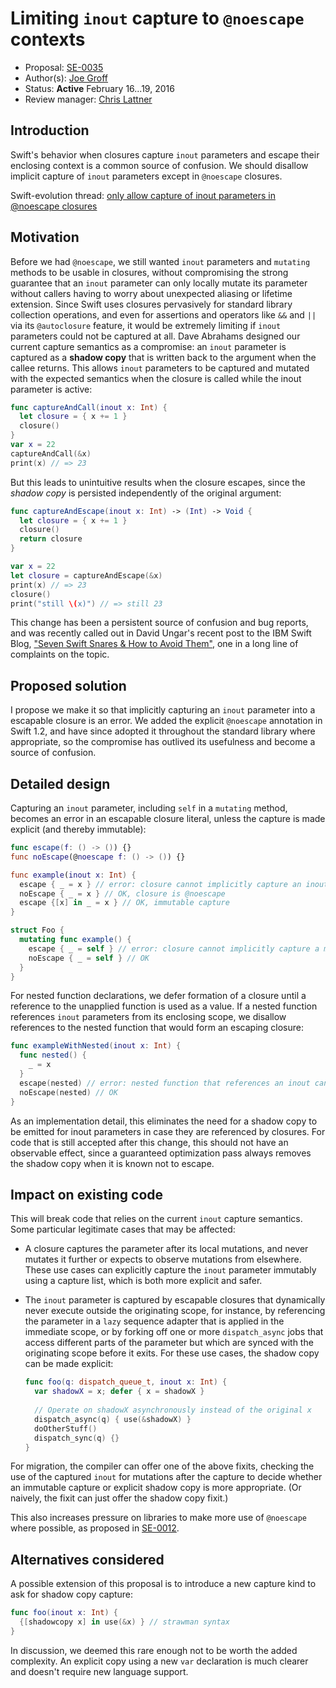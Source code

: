 # Limiting `inout` capture to `@noescape` contexts

* Proposal: [SE-0035](https://github.com/apple/swift-evolution/blob/master/proposals/0035-limit-inout-capture.md)
* Author(s): [Joe Groff](https://github.com/jckarter)
* Status: **Active** February 16...19, 2016
* Review manager: [Chris Lattner](https://github.com/lattner)

## Introduction

Swift's behavior when closures capture `inout` parameters and escape their enclosing context is a common source of confusion. We should disallow implicit capture of `inout` parameters
except in `@noescape` closures.

Swift-evolution thread: [only allow capture of inout parameters in @noescape closures](https://lists.swift.org/pipermail/swift-evolution/Week-of-Mon-20160125/008074.html)

## Motivation

Before we had `@noescape`, we still wanted `inout` parameters and `mutating` methods
to be usable in closures, without compromising the strong guarantee that an `inout`
parameter can only locally mutate its parameter without callers having to worry about
unexpected aliasing or lifetime extension. Since Swift uses closures pervasively for standard
library collection operations, and even for assertions and operators like `&&` and
`||` via its `@autoclosure` feature, it would be extremely limiting if `inout`
parameters could not be captured at all. Dave Abrahams designed our current capture
semantics as a compromise: an `inout` parameter is captured as a **shadow copy** that is
written back to the argument when the callee returns. This allows `inout` parameters
to be captured and mutated with the expected semantics when the closure is called while
the inout parameter is active:

```swift
func captureAndCall(inout x: Int) {
  let closure = { x += 1 }
  closure()
}
var x = 22
captureAndCall(&x)
print(x) // => 23
```

But this leads to unintuitive results when the closure escapes, since the *shadow copy* is
persisted independently of the original argument:

```swift
func captureAndEscape(inout x: Int) -> (Int) -> Void {
  let closure = { x += 1 }
  closure()
  return closure
}

var x = 22
let closure = captureAndEscape(&x)
print(x) // => 23
closure()
print("still \(x)") // => still 23
```

This change has been a persistent source of confusion and bug reports, and was recently
called out in David Ungar's recent post to the IBM Swift Blog, ["Seven Swift Snares & How to Avoid Them"](https://developer.ibm.com/swift/2016/01/27/seven-swift-snares-how-to-avoid-them/),
one in a long line of complaints on the topic.

## Proposed solution

I propose we make it so that implicitly capturing an `inout` parameter into a escapable
closure is an error. We added the explicit `@noescape` annotation in Swift 1.2, and have since
adopted it throughout the standard library where appropriate, so the compromise has outlived
its usefulness and become a source of confusion.

## Detailed design

Capturing an `inout` parameter, including `self` in a `mutating` method, becomes an error
in an escapable closure literal, unless the capture is made explicit (and thereby immutable):

```swift
func escape(f: () -> ()) {}
func noEscape(@noescape f: () -> ()) {}

func example(inout x: Int) {
  escape { _ = x } // error: closure cannot implicitly capture an inout parameter unless @noescape
  noEscape { _ = x } // OK, closure is @noescape
  escape {[x] in _ = x } // OK, immutable capture
}

struct Foo {
  mutating func example() {
    escape { _ = self } // error: closure cannot implicitly capture a mutating self parameter
    noEscape { _ = self } // OK
  }
}
```

For nested function declarations, we defer formation of a closure until a reference to
the unapplied function is used as a value. If a nested function references `inout` parameters
from its enclosing scope, we disallow references to the nested function that would
form an escaping closure:

```swift
func exampleWithNested(inout x: Int) {
  func nested() {
    _ = x
  }
  escape(nested) // error: nested function that references an inout cannot be escaped
  noEscape(nested) // OK
}
```

As an implementation detail, this eliminates the need for a shadow copy to be emitted for
inout parameters in case they are referenced by closures. For code that is still accepted
after this change, this should not have an observable effect, since a guaranteed optimization
pass always removes the shadow copy when it is known not to escape.

## Impact on existing code

This will break code that relies on the current `inout` capture semantics. Some particular
legitimate cases that may be affected:

- A closure captures the parameter after its local mutations, and never mutates it further
  or expects to observe mutations from elsewhere. These use cases can explicitly capture
  the `inout` parameter immutably using a capture list, which is both more explicit and
  safer.
- The `inout` parameter is captured by escapable closures that dynamically never execute
  outside the originating scope, for instance, by referencing the parameter in a `lazy`
  sequence adapter that is applied in the immediate scope, or by forking off one or more
  `dispatch_async` jobs that access different parts of the parameter but which are
  synced with the originating scope before it exits. For these use cases, the shadow copy
  can be made explicit:
  
    ```swift
	func foo(q: dispatch_queue_t, inout x: Int) {
	  var shadowX = x; defer { x = shadowX }
	  
	  // Operate on shadowX asynchronously instead of the original x
	  dispatch_async(q) { use(&shadowX) }
	  doOtherStuff()
	  dispatch_sync(q) {}
	}    
    ```
    
For migration, the compiler can offer one of the above fixits, checking the use of the captured
`inout` for mutations after the capture to decide whether an immutable capture or explicit
shadow copy is more appropriate. (Or naively, the fixit can just offer the shadow copy fixit.)

This also increases pressure on libraries to make more use of `@noescape` where possible, as
proposed in [SE-0012](https://github.com/apple/swift-evolution/blob/master/proposals/0012-add-noescape-to-public-library-api.md).

## Alternatives considered

A possible extension of this proposal is to introduce a new capture kind to ask for shadow copy
capture:

```swift
func foo(inout x: Int) {
  {[shadowcopy x] in use(&x) } // strawman syntax
}
```

In discussion, we deemed this rare enough not to be worth the added complexity. An explicit
copy using a new `var` declaration is much clearer and doesn't require new language support.